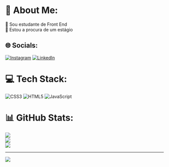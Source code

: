 # 💫 About Me:
🔭 Sou estudante de Front End<br>👯 Estou a procura de um estágio <br>


## 🌐 Socials:
[![Instagram](https://img.shields.io/badge/Instagram-%23E4405F.svg?logo=Instagram&logoColor=white)](https://instagram.com/https://www.instagram.com/thiiago_cm/) [![LinkedIn](https://img.shields.io/badge/LinkedIn-%230077B5.svg?logo=linkedin&logoColor=white)]([https://linkedin.com/in/www.linkedin.com/in/thiagopro](https://www.linkedin.com/in/thiagopro/)) 

# 💻 Tech Stack:
![CSS3](https://img.shields.io/badge/css3-%231572B6.svg?style=for-the-badge&logo=css3&logoColor=white) ![HTML5](https://img.shields.io/badge/html5-%23E34F26.svg?style=for-the-badge&logo=html5&logoColor=white) ![JavaScript](https://img.shields.io/badge/javascript-%23323330.svg?style=for-the-badge&logo=javascript&logoColor=%23F7DF1E)
# 📊 GitHub Stats:
![](https://github-readme-stats.vercel.app/api?username=othiagopro&theme=synthwave&hide_border=true&include_all_commits=false&count_private=false)<br/>
![](https://github-readme-streak-stats.herokuapp.com/?user=othiagopro&theme=synthwave&hide_border=true)<br/>
![](https://github-readme-stats.vercel.app/api/top-langs/?username=othiagopro&theme=synthwave&hide_border=true&include_all_commits=false&count_private=false&layout=compact)

---
[![](https://visitcount.itsvg.in/api?id=othiagopro&icon=0&color=0)](https://visitcount.itsvg.in)

<!-- Proudly created with GPRM ( https://gprm.itsvg.in ) -->
